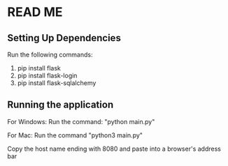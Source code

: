 # READ ME

## Setting Up Dependencies
Run the following commands:
1. pip install flask
2. pip install flask-login
3. pip install flask-sqlalchemy

## Running the application
For Windows:
  Run the command: "python main.py"

For Mac:
  Run the command "python3 main.py"

Copy the host name ending with 8080 and paste into a browser's address bar